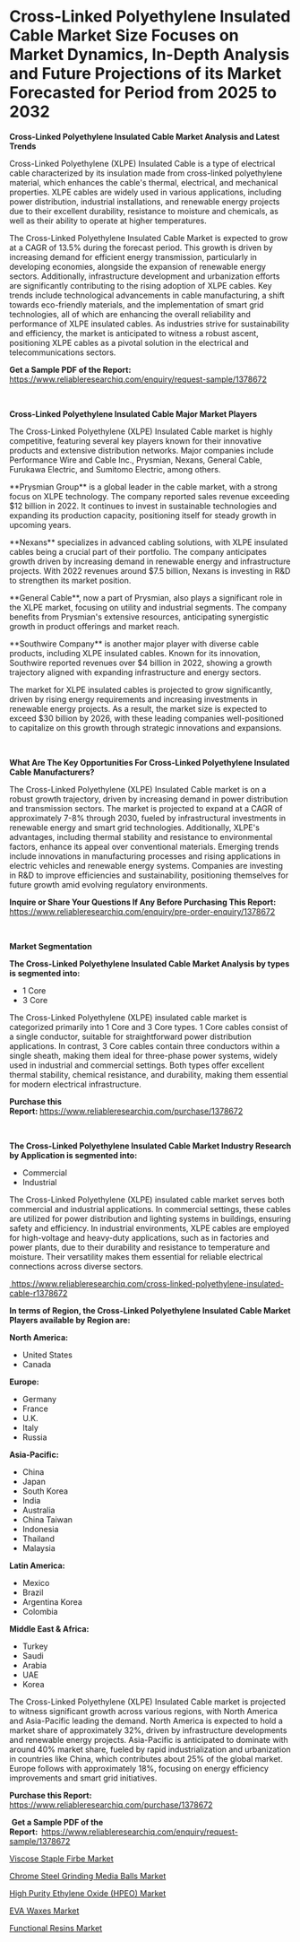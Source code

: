 <p><h1>Cross-Linked Polyethylene Insulated Cable Market Size Focuses on Market Dynamics, In-Depth Analysis and Future Projections of its Market Forecasted for Period from 2025 to 2032</h1></p><p><strong>Cross-Linked Polyethylene Insulated Cable Market Analysis and Latest Trends</strong></p>
<p><p>Cross-Linked Polyethylene (XLPE) Insulated Cable is a type of electrical cable characterized by its insulation made from cross-linked polyethylene material, which enhances the cable's thermal, electrical, and mechanical properties. XLPE cables are widely used in various applications, including power distribution, industrial installations, and renewable energy projects due to their excellent durability, resistance to moisture and chemicals, as well as their ability to operate at higher temperatures.</p><p>The Cross-Linked Polyethylene Insulated Cable Market is expected to grow at a CAGR of 13.5% during the forecast period. This growth is driven by increasing demand for efficient energy transmission, particularly in developing economies, alongside the expansion of renewable energy sectors. Additionally, infrastructure development and urbanization efforts are significantly contributing to the rising adoption of XLPE cables. Key trends include technological advancements in cable manufacturing, a shift towards eco-friendly materials, and the implementation of smart grid technologies, all of which are enhancing the overall reliability and performance of XLPE insulated cables. As industries strive for sustainability and efficiency, the market is anticipated to witness a robust ascent, positioning XLPE cables as a pivotal solution in the electrical and telecommunications sectors.</p></p>
<p><strong>Get a Sample PDF of the Report:&nbsp;</strong> <a href="https://www.reliableresearchiq.com/enquiry/request-sample/1378672?utm_campaign=1141&utm_medium=2&utm_source=Github&utm_content=ia&utm_term=02042025&utm_id=cross-linked-polyethylene-insulated-cable">https://www.reliableresearchiq.com/enquiry/request-sample/1378672</a></p>
<p>&nbsp;</p>
<p><strong>Cross-Linked Polyethylene Insulated Cable Major Market Players</strong></p>
<p><p>The Cross-Linked Polyethylene (XLPE) Insulated Cable market is highly competitive, featuring several key players known for their innovative products and extensive distribution networks. Major companies include Performance Wire and Cable Inc., Prysmian, Nexans, General Cable, Furukawa Electric, and Sumitomo Electric, among others.</p><p>**Prysmian Group** is a global leader in the cable market, with a strong focus on XLPE technology. The company reported sales revenue exceeding $12 billion in 2022. It continues to invest in sustainable technologies and expanding its production capacity, positioning itself for steady growth in upcoming years.</p><p>**Nexans** specializes in advanced cabling solutions, with XLPE insulated cables being a crucial part of their portfolio. The company anticipates growth driven by increasing demand in renewable energy and infrastructure projects. With 2022 revenues around $7.5 billion, Nexans is investing in R&D to strengthen its market position.</p><p>**General Cable**, now a part of Prysmian, also plays a significant role in the XLPE market, focusing on utility and industrial segments. The company benefits from Prysmian's extensive resources, anticipating synergistic growth in product offerings and market reach.</p><p>**Southwire Company** is another major player with diverse cable products, including XLPE insulated cables. Known for its innovation, Southwire reported revenues over $4 billion in 2022, showing a growth trajectory aligned with expanding infrastructure and energy sectors.</p><p>The market for XLPE insulated cables is projected to grow significantly, driven by rising energy requirements and increasing investments in renewable energy projects. As a result, the market size is expected to exceed $30 billion by 2026, with these leading companies well-positioned to capitalize on this growth through strategic innovations and expansions.</p></p>
<p>&nbsp;</p>
<p><strong>What Are The Key Opportunities For Cross-Linked Polyethylene Insulated Cable Manufacturers?</strong></p>
<p><p>The Cross-Linked Polyethylene (XLPE) Insulated Cable market is on a robust growth trajectory, driven by increasing demand in power distribution and transmission sectors. The market is projected to expand at a CAGR of approximately 7-8% through 2030, fueled by infrastructural investments in renewable energy and smart grid technologies. Additionally, XLPE's advantages, including thermal stability and resistance to environmental factors, enhance its appeal over conventional materials. Emerging trends include innovations in manufacturing processes and rising applications in electric vehicles and renewable energy systems. Companies are investing in R&D to improve efficiencies and sustainability, positioning themselves for future growth amid evolving regulatory environments.</p></p>
<p><strong>Inquire or Share Your Questions If Any Before Purchasing This Report:</strong> <a href="https://www.reliableresearchiq.com/enquiry/pre-order-enquiry/1378672?utm_campaign=1141&utm_medium=2&utm_source=Github&utm_content=ia&utm_term=02042025&utm_id=cross-linked-polyethylene-insulated-cable">https://www.reliableresearchiq.com/enquiry/pre-order-enquiry/1378672</a></p>
<p>&nbsp;</p>
<p><strong>Market Segmentation</strong></p>
<p><strong>The Cross-Linked Polyethylene Insulated Cable Market Analysis by types is segmented into:</strong></p>
<p><ul><li>1 Core</li><li>3 Core</li></ul></p>
<p><p>The Cross-Linked Polyethylene (XLPE) insulated cable market is categorized primarily into 1 Core and 3 Core types. 1 Core cables consist of a single conductor, suitable for straightforward power distribution applications. In contrast, 3 Core cables contain three conductors within a single sheath, making them ideal for three-phase power systems, widely used in industrial and commercial settings. Both types offer excellent thermal stability, chemical resistance, and durability, making them essential for modern electrical infrastructure.</p></p>
<p><strong>Purchase this Report:&nbsp;</strong><a href="https://www.reliableresearchiq.com/purchase/1378672?utm_campaign=1141&utm_medium=2&utm_source=Github&utm_content=ia&utm_term=02042025&utm_id=cross-linked-polyethylene-insulated-cable">https://www.reliableresearchiq.com/purchase/1378672</a></p>
<p>&nbsp;</p>
<p><strong>The Cross-Linked Polyethylene Insulated Cable Market Industry Research by Application is segmented into:</strong></p>
<p><ul><li>Commercial</li><li>Industrial</li></ul></p>
<p><p>The Cross-Linked Polyethylene (XLPE) insulated cable market serves both commercial and industrial applications. In commercial settings, these cables are utilized for power distribution and lighting systems in buildings, ensuring safety and efficiency. In industrial environments, XLPE cables are employed for high-voltage and heavy-duty applications, such as in factories and power plants, due to their durability and resistance to temperature and moisture. Their versatility makes them essential for reliable electrical connections across diverse sectors.</p></p>
<p><a href="https://www.reliableresearchiq.com/cross-linked-polyethylene-insulated-cable-r1378672?utm_campaign=1141&utm_medium=2&utm_source=Github&utm_content=ia&utm_term=02042025&utm_id=cross-linked-polyethylene-insulated-cable">&nbsp;https://www.reliableresearchiq.com/cross-linked-polyethylene-insulated-cable-r1378672</a></p>
<p><strong>In terms of Region, the Cross-Linked Polyethylene Insulated Cable Market Players available by Region are:</strong></p>
<p>
    <p> <strong> North America: </strong>
        <ul>
            <li>United States</li>
            <li>Canada</li>
        </ul>
        </p> 
    <p> <strong> Europe: </strong>
        <ul>
            <li>Germany</li>
            <li>France</li>
            <li>U.K.</li>
            <li>Italy</li>
            <li>Russia</li>
        </ul>
        </p> 
    <p> <strong> Asia-Pacific: </strong>
        <ul>
            <li>China</li>
            <li>Japan</li>
            <li>South Korea</li>
            <li>India</li>
            <li>Australia</li>
            <li>China Taiwan</li>
            <li>Indonesia</li>
            <li>Thailand</li>
            <li>Malaysia</li>
        </ul>
        </p> 
    <p> <strong> Latin America: </strong>
        <ul>
            <li>Mexico</li>
            <li>Brazil</li>
            <li>Argentina Korea</li>
            <li>Colombia</li>
        </ul>
        </p> 
    <p> <strong> Middle East & Africa: </strong>
        <ul>
            <li>Turkey</li>
            <li>Saudi</li>
            <li>Arabia</li>
            <li>UAE</li>
            <li>Korea</li>
        </ul>
    </p>
    </p>
<p><p>The Cross-Linked Polyethylene (XLPE) Insulated Cable market is projected to witness significant growth across various regions, with North America and Asia-Pacific leading the demand. North America is expected to hold a market share of approximately 32%, driven by infrastructure developments and renewable energy projects. Asia-Pacific is anticipated to dominate with around 40% market share, fueled by rapid industrialization and urbanization in countries like China, which contributes about 25% of the global market. Europe follows with approximately 18%, focusing on energy efficiency improvements and smart grid initiatives.</p></p>
<p><strong>Purchase this Report: </strong><a href="https://www.reliableresearchiq.com/purchase/1378672?utm_campaign=1141&utm_medium=2&utm_source=Github&utm_content=ia&utm_term=02042025&utm_id=cross-linked-polyethylene-insulated-cable">https://www.reliableresearchiq.com/purchase/1378672</a></p>
<p>&nbsp;<strong>Get a Sample PDF of the Report:&nbsp;&nbsp;</strong><a href="https://www.reliableresearchiq.com/enquiry/request-sample/1378672?utm_campaign=1141&utm_medium=2&utm_source=Github&utm_content=ia&utm_term=02042025&utm_id=cross-linked-polyethylene-insulated-cable">https://www.reliableresearchiq.com/enquiry/request-sample/1378672</a></p>
<p><strong></strong></p>
<p><p><a href="https://github.com/marrahcerpas05/Market-Research-Report-List-1/blob/main/viscose-staple-firbe-market.md?utm_campaign=1141&utm_medium=2&utm_source=Github&utm_content=ia&utm_term=02042025&utm_id=cross-linked-polyethylene-insulated-cable">Viscose Staple Firbe Market</a></p><p><a href="https://github.com/dahcheeviola/Market-Research-Report-List-1/blob/main/chrome-steel-grinding-media-balls-market.md?utm_campaign=1141&utm_medium=2&utm_source=Github&utm_content=ia&utm_term=02042025&utm_id=cross-linked-polyethylene-insulated-cable">Chrome Steel Grinding Media Balls Market</a></p><p><a href="https://github.com/cagleplittrw/Market-Research-Report-List-1/blob/main/high-purity-ethylene-oxide-hpeo-market.md?utm_campaign=1141&utm_medium=2&utm_source=Github&utm_content=ia&utm_term=02042025&utm_id=cross-linked-polyethylene-insulated-cable">High Purity Ethylene Oxide (HPEO) Market</a></p><p><a href="https://github.com/dichkotuanny/Market-Research-Report-List-1/blob/main/eva-waxes-market.md?utm_campaign=1141&utm_medium=2&utm_source=Github&utm_content=ia&utm_term=02042025&utm_id=cross-linked-polyethylene-insulated-cable">EVA Waxes Market</a></p><p><a href="https://github.com/budenhanelfc/Market-Research-Report-List-1/blob/main/functional-resins-market.md?utm_campaign=1141&utm_medium=2&utm_source=Github&utm_content=ia&utm_term=02042025&utm_id=cross-linked-polyethylene-insulated-cable">Functional Resins Market</a></p></p>